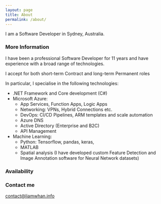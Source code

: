 ```yaml
---
layout: page
title: About
permalink: /about/
---
```


I am a Software Developer in Sydney, Australia. 

### More Information

I have been a professional Software Developer for 11 years and have experience with a broad range of technologies.

I accept for both short-term Contract and long-term Permanent roles

In particular, I specialise in the following technologies:
- .NET Framework and Core development (C#)
- Microsoft Azure:
    - App Services, Function Apps, Logic Apps
    - Networking: VPNs, Hybrid Connections etc. 
    - DevOps: CI/CD Pipelines, ARM templates and scale automation 
    - Azure DNS
    - Active Directory (Enterprise and B2C)
    - API Management
- Machine Learning:
    - Python: Tensorflow, pandas, keras, 
    - MATLAB
    - Spatial analysis (I have developed custom Feature Detection and Image Annotation software for Neural Network datasets)
    
### Availability

### Contact me

[contact@liamwhan.info](mailto:contact@liamwhan.info)
